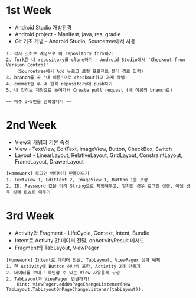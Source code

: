# 1st Week
- Android Studio 개발환경
- Android project - Manifest, java, res, gradle
- Git 기초 개념 - Android Studio, Sourcetree에서 사용
```
1. 각자 깃허브 계정으로 이 repository fork하기
2. fork한 내 repository를 clone하기 - Android Studio에서 'Checkout from Version Control'
    (Sourcetree에서 Add 누르고 로컬 프로젝트 폴더 경로 입력)
3. branch를 꼭 '내 이름'으로 checkout하고 과제 작업!
4. commit한 후 내 원격 repository에 push하기
5. 내 깃허브 계정으로 들어가서 Create pull request (내 이름의 branch로)

~~ 매주 3~5번을 반복합니다 ~~
```

# 2nd Week
- View의 개념과 기본 속성
- View - TextView, EditText, ImageView, Button, CheckBox, Switch
- Layout - LinearLayout, RelativeLayout, GridLayout, ConstraintLayout, FrameLayout, DrawerLayout
```
[Homework] 로그인 액티비티 만들어오기
1. TextView 1, EditText 2, ImageView 1, Button 1을 포함
2. ID, Password 값을 미리 String으로 지정해두고, 일치할 경우 로그인 성공, 아닐 경우 실패 토스트 띄우기
```

# 3rd Week
- Activity와 Fragment - LifeCycle, Context, Intent, Bundle
- Intent로 Activity 간 데이터 전달, onActivityResult 메서드
- Fragment와 TabLayout, ViewPager
```
[Homework] Intent로 데이터 전달, TabLayout, ViewPager 심화 예제
1. 한 Activity에 Button 하나씩 포함, Activity 2개 만들기
2. 데이터를 보내고 확인할 수 있는 View 자유롭게 구성
2. TabLayout과 ViewPager 연결하기!
    Hint: viewPager.addOnPageChangeListener(new TabLayout.TabLayoutOnPageChangeListener(tabLayout));
```